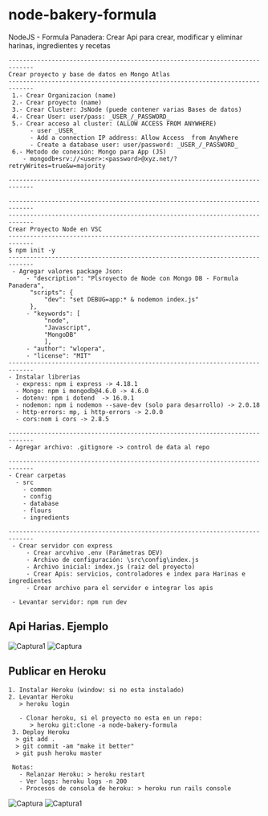 # node-bakery-formula
NodeJS - Formula Panadera: Crear Api para crear, modificar y eliminar harinas, ingredientes y recetas

```
-----------------------------------------------------------------------------
Crear proyecto y base de datos en Mongo Atlas
-----------------------------------------------------------------------------
 1.- Crear Organizacion (name)
 2.- Crear proyecto (name)
 3.- Crear Cluster: JsNode (puede contener varias Bases de datos)
 4.- Crear User: user/pass: _USER_/_PASSWORD_
 5.- Crear acceso al cluster: (ALLOW ACCESS FROM ANYWHERE) 
      - user _USER_
      - Add a connection IP address: Allow Access  from AnyWhere
      - Create a database user: user/password: _USER_/_PASSWORD_
 6.- Metodo de conexión: Mongo para App (JS)
    - mongodb+srv://<user>:<password>@xyz.net/?retryWrites=true&w=majority 

-----------------------------------------------------------------------------

-----------------------------------------------------------------------------
-----------------------------------------------------------------------------
Crear Proyecto Node en VSC 
-----------------------------------------------------------------------------
$ npm init -y
-----------------------------------------------------------------------------
 - Agregar valores package Json:
     - "description": "Plsroyecto de Node con Mongo DB - Formula Panadera",
      "scripts": {
          "dev": "set DEBUG=app:* & nodemon index.js"
      },
     - "keywords": [
          "node",
          "Javascript",
          "MongoDB"
          ],
     - "author": "wlopera",
     - "license": "MIT"
-----------------------------------------------------------------------------
- Instalar librerias
  - express: npm i express -> 4.18.1
  - Mongo: npm i mongodb@4.6.0 -> 4.6.0 
  - dotenv: npm i dotend  -> 16.0.1
  - nodemon: npm i nodemon --save-dev (solo para desarrollo) -> 2.0.18
  - http-errors: mp, i http-errors -> 2.0.0
  - cors:nom i cors -> 2.8.5

-----------------------------------------------------------------------------
- Agregar archivo: .gitignore -> control de data al repo

-----------------------------------------------------------------------------
- Crear carpetas
  - src
    - common
    - config
    - database
    - flours
    - ingredients

-----------------------------------------------------------------------------
 - Crear servidor con express
     - Crear arcvhivo .env (Parámetras DEV)
     - Archivo de configuración: \src\config\index.js
     - Archivo inicial: index.js (raiz del proyecto)
     - Crear Apis: servicios, controladores e index para Harinas e ingredientes
     - Crear archivo para el servidor e integrar los apis

 - Levantar servidor: npm run dev
```

## Api Harias. Ejemplo 
![Captura1](https://user-images.githubusercontent.com/7141537/177805258-6ba2d810-6faa-467a-bd21-8362142820d4.PNG)
![Captura](https://user-images.githubusercontent.com/7141537/177805263-f2f66598-9d59-406f-b474-5337dec30f02.PNG)

## Publicar en Heroku
```
1. Instalar Heroku (window: si no esta instalado)
2. Levantar Heroku
   > heroku login
   
   - Clonar heroku, si el proyecto no esta en un repo: 
      > heroku git:clone -a node-bakery-formula 
 3. Deploy Heroku
  > git add .
  > git commit -am "make it better"
  > git push heroku master
  
 Notas:
   - Relanzar Heroku: > heroku restart
   - Ver logs: heroku logs -n 200
   - Procesos de consola de heroku: > heroku run rails console
```
![Captura](https://user-images.githubusercontent.com/7141537/177861047-9e5d5381-81b9-4ec5-b95a-46c0594d32b5.PNG)
![Captura1](https://user-images.githubusercontent.com/7141537/177861044-3404f071-6309-44a2-84c7-e88ce08f36a7.PNG)


